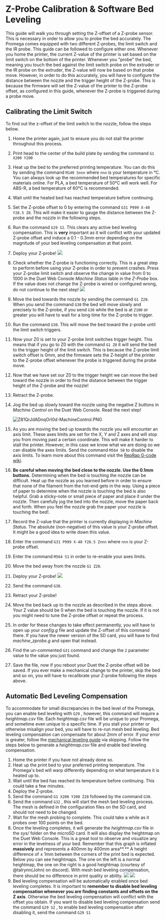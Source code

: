 # Z-Probe Calibration & Software Bed Leveling

This guide will walk you through setting the Z-offset of a Z-probe sensor. This is necessary in order to allow you to probe the bed accurately. The Promega comes equipped with two different Z-probes, the limit switch and the IR probe. This guide can be followed to configure either one. Whenever you home the printer, the current Z-value of the printer is set based on the limit switch on the bottom of the printer. Whenever you "probe" the bed, meaning you touch the bed against the limit switch probe on the extruder or the IR probe on the extruder, the Z-value will now be based on that probe move. However, in order to do this accurately, you will have to configure the distance between the nozzle and the trigger height of the Z-probe. This is because the firmware will set the Z-value of the printer to the Z-probe offset, as configured in this guide, whenever the Z-probe is triggered during a probe move.

## Calibrating the Limit Switch

To find out the z-offset of the limit switch to the nozzle, follow the steps below.

1. Home the printer again, just to ensure you do not stall the printer throughout this process. 
2. Print head to the center of the build plate by sending the command `G1 X200 Y200` 
3. Heat up the bed to the preferred printing temperature. You can do this by sending the command `M140 Snnn` where `nnn` is your temperature in °C. You can always look up the recommended bed temperatures for specific materials online. For PLA, a bed temperature of 50°C will work well. For ABS-R, a bed temperature of 60°C is recommended. 
4. Wait until the heated bed has reached temperature before continuing. 
5. Set the Z-probe offset to 0 by entering the command `G31 P999 X-40 Y28.5 Z0`. This will make it easier to gauge the distance between the Z-probe and the nozzle in the following steps. 
6. Run the command `G29 S2`. This clears any active bed leveling compensation. This is **very** important as it will conflict with your updated Z-probe offset and induce a 0.1 - 0.3mm error depending on the magnitude of your bed leveling compensation at that point. 
7. Deploy your Z-probe!  ![](../.gitbook/assets/deployingtheprobe%20%282%29.gif) 
8. Check whether the Z-probe is functioning correctly. This is a great step to perform before using your Z-probe in order to prevent crashes. Press your Z-probe limit switch and observe the change in value from 0 to 1000 in the Duet Web Console _Machine Status_ table in the _Z-Probe_ box. If the value does not change the Z-probe is wired or configured wrong, do not continue to the next step!  ![](../.gitbook/assets/zprobemachinestatus.png) 
9. Move the bed towards the nozzle by sending the command `G1 Z20`. When you send the command `G30` the bed will move slowly and precisely to the Z-probe, if you send `G30` while the bed is at `Z100` or greater you will have to wait for a long time for the Z-probe to trigger.
10. Run the command `G30`. This will move the bed toward the z-probe until the limit switch triggers.
11. Now your Z0 is set to your Z-probe limit switches trigger height. This means that if you go to Z0 with the command `G1 Z0` it will send the bed to the trigger height of the limit switch. This is because the Z-probe limit switch offset is 0mm, and the firmware sets the Z-height of the printer to the Z-probe offset whenever the probe is triggered during the probe move.
12. Now that we have set our Z0 to the trigger height we can move the bed toward the nozzle in order to find the distance between the trigger height of the Z-probe and the nozzle!
13. Retract the Z-probe.
14. Jog the bed up slowly toward the nozzle using the negative Z buttons in _Machine Control_ on the Duet Web Console. Read the next step!

    ![Z81QrJdADnqOrI0d-MachineControl.PNG](../.gitbook/assets/z81qrjdadnqori0d-machinecontrol%20%282%29.PNG)

15. As you are moving the bed up towards the nozzle you will encounter an axis limit. These axes limits are set for the X, Y and Z axes and will stop you from moving past a certain coordinate. This will make it harder to stall the printer. However, in this case we know what we are doing so we can disable the axes limits. Send the command `M564 S0` to disable the axis limits. To learn more about this command visit the [RepRap G-code wiki](https://reprap.org/wiki/G-code#M564:_Limit_axes).
16. **Be careful when moving the bed close to the nozzle. Use the 0.1mm buttons.** Determining when the bed is touching the nozzle can be difficult. Heat up the nozzle as you learned before in order to ensure that none of the filament from the hot-end gets in the way. Using a piece of paper to determine when the nozzle is touching the bed is also helpful. Grab a sticky-note or small piece of paper and place it under the nozzle. Then carefully jog the bed into the nozzle, move the paper back and forth. When you feel the nozzle grab the paper your nozzle is touching the bed!. 
17. Record the Z-value that the printer is currently displaying in _Machine Status_. The absolute \(non-negative\) of this value is your Z-probe offset. It might be a good idea to write down this value.
18. Enter the command `G31 P999 X-40 Y28.5 Znnn` where `nnn` is your Z-probe offset.
19. Enter the command `M564 S1` in order to re-enable your axes limits.
20. Move the bed away from the nozzle `G1 Z20`.
21. Deploy your Z-probe!  ![](../.gitbook/assets/deployingtheprobe%20%281%29.gif) 
22. Send the command `G30`.
23. Retract your Z-probe!
24. Move the bed back up to the nozzle as described in the steps above. Your Z value should be 0 when the bed is touching the nozzle. If it is not you might need to tune the Z-probe offset or repeat the process.
25. In order for these changes to take effect permanently, you will have to open up your _config.g_ file and update the Z-offset of this command there. If you have the newer version of the SD card, you will have to find _machine\_zprobe.g_ and open that instead.
26. Find the un-commented `G31` command and change the `Z` parameter value to the value you just found.
27. Save the file, now if you reboot your Duet the Z-probe offset will be saved. If you ever make a mechanical change to the printer, skip the bed and so on, you will have to recalibrate your Z-probe following the steps above.

## Automatic Bed Leveling Compensation

To accommodate for small discrepancies in the bed level of the Promega, you can enable bed leveling with `G29` , however, this command will require a _heightmap.csv_ file. Each _heightmap.csv_ file will be unique to your Promega, and sometime even unique to a specific time. If you stall your printer or otherwise misalign your bed, you will have to re-run mesh bed leveling. Bed leveling compensation can compensate for about 2mm of error. If your error is greater, follow the [mechanical leveling guide](mechanical-bed-leveling.md) via skipping. Follow the steps below to generate a _heightmap.csv_ file and enable bed leveling compensation.

1. Home the printer if you have not already done so.
2. Heat up the print bed to your preferred printing temperature. The Promega's bed will warp differently depending on what temperature it is heated up to.
3. Wait until the bed has reached its temperature before continuing. This could take a few minutes.
4. Deploy the Z-probe.
5. Send the command `G1 X200 Y200 Z20` followed by the command `G30`.
6. Send the command `G32` , this will start the mesh bed leveling process. The mesh is defined in the configuration files on the SD card, and should not need to be changed.
7. Wait for the mesh probing to complete. This could take a while as it probes over 100 points on the bed.
8. Once the leveling completes, it will generate the _heightmap.csv_ file in the _sys/_ folder on the microSD card. It will also display the heightmap on the Duet Web Console. This is a great tool to observe and visualize any error in the levelness of your bed. Remember that this graph is inflated **massively** and represents a 400mm by 400mm area**.** A height difference of  ± 1mm between the corners of the print bed is expected. Below you can see heightmaps. The one on the left is a normal heightmap, the one on the right is a good heightmap \(courtesy of @talrynn\(John\) on discord\). With mesh bed leveling compensation, there should be no difference in print quality or ability.  ![](../.gitbook/assets/heightmapvisual.PNG) ![](../.gitbook/assets/goodheightmapvisual%20%281%29.png) 
9. Bed leveling compensation will be automatically enabled once bed leveling completes. It is important to **remember to disable bed leveling compensation whenever you are finding constants and offsets on the Z axis**. Otherwise the bed leveling compensation will conflict with the offset you obtain. If you want to disable bed leveling compensation send the command `G29 S2` , to enable bed leveling compensation after disabling it, send the command `G29 S1`

